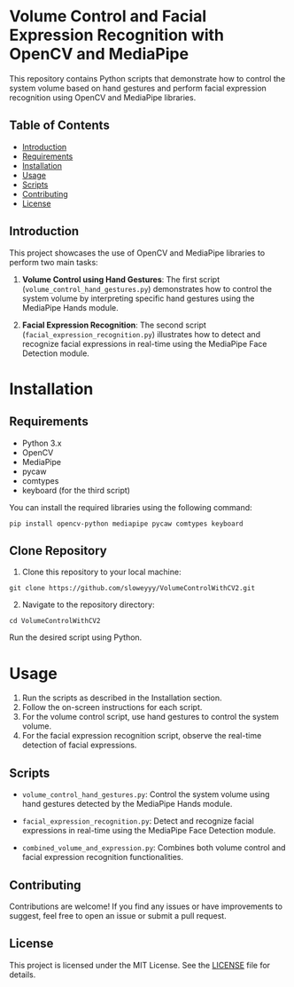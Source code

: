 # Volume Control and Facial Expression Recognition with OpenCV and MediaPipe

This repository contains Python scripts that demonstrate how to control the system volume based on hand gestures and perform facial expression recognition using OpenCV and MediaPipe libraries.

## Table of Contents

- [Introduction](#introduction)
- [Requirements](#requirements)
- [Installation](#installation)
- [Usage](#usage)
- [Scripts](#scripts)
- [Contributing](#contributing)
- [License](#license)

## Introduction

This project showcases the use of OpenCV and MediaPipe libraries to perform two main tasks:

1. **Volume Control using Hand Gestures**: The first script (`volume_control_hand_gestures.py`) demonstrates how to control the system volume by interpreting specific hand gestures using the MediaPipe Hands module.

2. **Facial Expression Recognition**: The second script (`facial_expression_recognition.py`) illustrates how to detect and recognize facial expressions in real-time using the MediaPipe Face Detection module.

# Installation

## Requirements

- Python 3.x
- OpenCV
- MediaPipe
- pycaw
- comtypes
- keyboard (for the third script)

You can install the required libraries using the following command:

```
pip install opencv-python mediapipe pycaw comtypes keyboard
```

## Clone Repository
1. Clone this repository to your local machine:
```
git clone https://github.com/sloweyyy/VolumeControlWithCV2.git
```
2. Navigate to the repository directory:
```
cd VolumeControlWithCV2
```
Run the desired script using Python.

# Usage
1. Run the scripts as described in the Installation section.
2. Follow the on-screen instructions for each script.
3. For the volume control script, use hand gestures to control the system volume.
4. For the facial expression recognition script, observe the real-time detection of facial expressions.

## Scripts

- `volume_control_hand_gestures.py`: Control the system volume using hand gestures detected by the MediaPipe Hands module.

- `facial_expression_recognition.py`: Detect and recognize facial expressions in real-time using the MediaPipe Face Detection module.

- `combined_volume_and_expression.py`: Combines both volume control and facial expression recognition functionalities.

## Contributing

Contributions are welcome! If you find any issues or have improvements to suggest, feel free to open an issue or submit a pull request.

## License

This project is licensed under the MIT License. See the [LICENSE](LICENSE) file for details.
